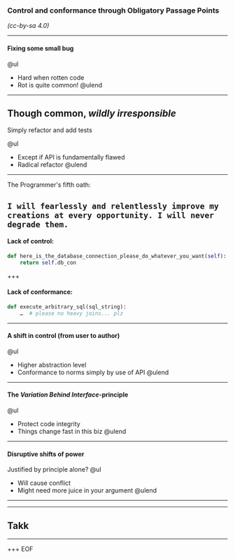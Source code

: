 ### Control and conformance through Obligatory Passage Points

_(cc-by-sa 4.0)_

---
#### Fixing some small bug

@ul
* Hard when rotten code
* Rot is quite common!
@ulend

---
Though common, _wildly irresponsible_
---
Simply refactor and add tests

@ul
* Except if API is fundamentally flawed
* Radical refactor
@ulend
---
The Programmer's fifth oath:

`I will fearlessly and relentlessly improve my creations at every opportunity. I will never degrade them.`
---
#### Lack of control:

```python
def here_is_the_database_connection_please_do_whatever_you_want(self):
    return self.db_con
```
+++
#### Lack of conformance:

```python
def execute_arbitrary_sql(sql_string):
    …  # please no heavy joins... plz
```
---
#### A shift in control (from user to author)

@ul
* Higher abstraction level
* Conformance to norms simply by use of API
@ulend
---
#### The _Variation Behind Interface_-principle
@ul
* Protect code integrity
* Things change fast in this biz
@ulend
---
#### Disruptive shifts of power

Justified by principle alone?
@ul
* Will cause conflict
* Might need more juice in your argument
@ulend
---

---
## Takk
---
+++
EOF
